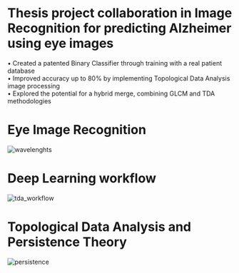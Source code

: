 # Thesis project collaboration in Image Recognition for predicting Alzheimer using eye images
• Created a patented Binary Classifier through training with a real patient database <br />
• Improved accuracy up to 80% by implementing Topological Data Analysis image processing <br />
• Explored the potential for a hybrid merge, combining GLCM and TDA methodologies <br />

# Eye Image Recognition
![wavelenghts](https://github.com/JonPilarte/TDA_Deep-Learning/assets/98784746/fca6df3c-0eae-426d-87f6-ea9dfcd8376c)

# Deep Learning workflow
![tda_workflow](https://github.com/JonPilarte/TDA_Deep-Learning/assets/98784746/3af7a57e-03cd-4f65-a781-69fd57ebba27)

# Topological Data Analysis and Persistence Theory
![persistence](https://github.com/JonPilarte/TDA_Deep-Learning/assets/98784746/4cf6e771-692e-4672-bd83-9f611cc111ba)



